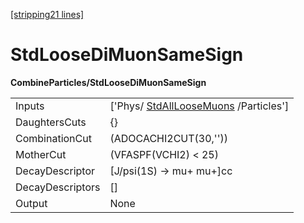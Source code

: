 [[stripping21 lines]](./stripping21-commonparticles)

# StdLooseDiMuonSameSign

**CombineParticles/StdLooseDiMuonSameSign**

|                  |                                                                           |
|------------------|---------------------------------------------------------------------------|
| Inputs           | ['Phys/ [StdAllLooseMuons](./stripping21-stdallloosemuons) /Particles'] |
| DaughtersCuts    | {}                                                                        |
| CombinationCut   | (ADOCACHI2CUT(30,''))                                                     |
| MotherCut        | (VFASPF(VCHI2) \< 25)                                                     |
| DecayDescriptor  | [J/psi(1S) -\> mu+ mu+]cc                                               |
| DecayDescriptors | []                                                                      |
| Output           | None                                                                      |
